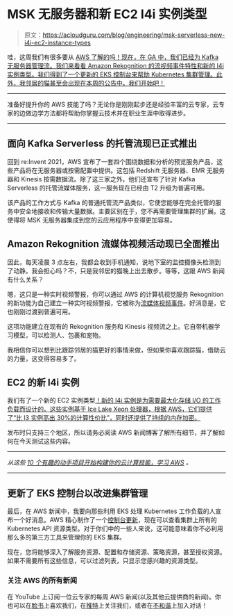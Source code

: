 # MSK 无服务器和新 EC2 I4i 实例类型

> 原文：<https://acloudguru.com/blog/engineering/msk-serverless-new-i4i-ec2-instance-types>

哇，这周我们有很多要从 [AWS 了解的吗！现在，在 GA 中，我们已经为 Kafka 无服务器管理流。我们来看看 Amazon Rekognition 的流视频事件特性和新的 I4i 实例类型。我们得到了一个更新的 EKS 控制台来帮助 Kubernetes 集群管理。此外，我邻居的猫甚至会出现在本周的公告中。我们开始吧！](https://acloud.guru/series/aws-this-week/view/508?&ajs_aid=a9b08306-f702-48dc-925f-a7754381eb09)

* * *

准备好提升你的 AWS 技能了吗？无论你是刚刚起步还是经验丰富的云专家，云专家的边做边学方法都将帮助你掌握云技术并在职业生涯中取得进步。

* * *

## 面向 Kafka Serverless 的托管流现已正式推出

回到 re:Invent 2021，AWS 宣布了一套四个围绕数据和分析的预览服务产品，这些产品将在无服务器或按需配置中提供。这包括 Redshift 无服务器、EMR 无服务器和 Kinesis 按需数据流。除了这三家之外，他们还宣布了针对 Kafka Serverless 的托管流媒体服务，这一服务现在已经由 T2 升级为普遍可用。

该产品的工作方式与 Kafka 的普通托管流产品类似，它使您能够在完全托管的服务中安全地接收和传输大量数据。主要区别在于，您不再需要管理集群的扩展。这使得将 MSK 无服务器集成到您的云应用程序中变得更加容易。

## Amazon Rekognition 流媒体视频活动现已全面推出

因此，每天凌晨 3 点左右，我都会收到手机通知，说地下室的监控摄像头检测到了动静。我会担心吗？不，只是我邻居的猫晚上出去散步。等等，这跟 AWS 新闻有什么关系？

嗯，这只是一种实时视频警报，你可以通过 AWS 的计算机视觉服务 Rekognition 的新功能为自己建立一种实时视频警报，它被称为[流媒体视频事件](https://aws.amazon.com/rekognition/connected-home/)。好消息是，它也刚刚过渡到普遍可用。

这项功能建立在现有的 Rekognition 服务和 Kinesis 视频流之上。它自带机器学习模型，可以检测人、包裹和宠物。

我相信你可以想到比跟踪邻居的猫更好的事情来做，但如果你喜欢跟踪猫，借助云的力量，这变得容易多了。

## EC2 的新 I4i 实例

我们有了一个新的 EC2 实例类型[！新的 I4i 实例是为需要最大化存储 I/O 的工作负载而设计的。这些实例基于 Ice Lake Xeon 处理器，根据 AWS，它们提供了“比 I3 实例高出 30%的计算性价比”，同时还提供了持续的内存加密。](https://aws.amazon.com/about-aws/whats-new/2022/04/amazon-ec2-i4i-instances/)

发布时只支持三个地区，所以请务必阅读 AWS 新闻博客了解所有细节，并了解如何在今天测试这些内容。

* * *

*从这些 [10 个有趣的动手项目开始构建你的云计算技能，学习 AWS](https://acloudguru.com/blog/engineering/10-fun-hands-on-projects-to-learn-aws) 。*

* * *

## 更新了 EKS 控制台以改进集群管理

最后，在 AWS 新闻中，我要向那些利用 EKS 处理 Kubernetes 工作负载的人宣布一个好消息。AWS 精心制作了一个[控制台更新](https://aws.amazon.com/blogs/containers/introducing-kubernetes-resource-view-in-amazon-eks-console/)，现在可以查看集群上所有的 Kubernetes API 资源类型。对于你们中的一些人来说，这可能意味着你不必利用那么多的第三方工具来管理你的 EKS 集群。

现在，您将能够深入了解服务资源、配置和存储资源、策略资源，甚至授权资源。如果不需要所有这些信息，可以过滤列表，只显示您感兴趣的资源类型。

### 关注 AWS 的所有新闻

在 YouTube 上订阅一位云专家的每周 AWS 新闻(以及其他云提供商的新闻)。你也可以在[脸书](https://www.facebook.com/acloudguru)上喜欢我们，在[推特](https://twitter.com/acloudguru)上关注我们，或者在[不和谐](http://discord.gg/acloudguru)上加入对话！